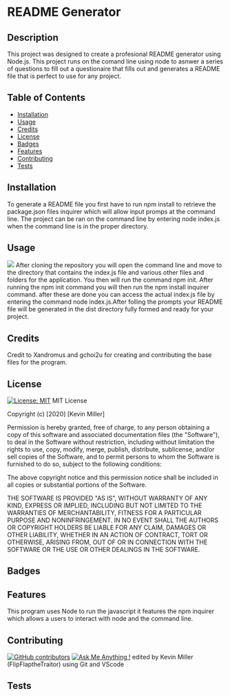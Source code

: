 
 # README Generator

  ## Description 
This project was designed to create a profesional README generator using Node.js. 
This project runs on the comand line using node to asnwer a series of questions to fill out a questionaire that 
fills out and generates a README file that is perfect to use for any project. 
  
  
  ## Table of Contents
  
  
  * [Installation](#installation)
  * [Usage](#usage)
  * [Credits](#credits)
  * [License](#license)
  * [Badges](#badges)
  * [Features](#features)
  * [Contributing](#contributing)
  * [Tests](#tests)
  
  ## Installation
  
 To generate a README file you first have to run npm install to retrieve the package.json files inquirer  which will allow input promps at the command line. The project can be ran on the command line by entering node index.js when the command line is in the proper directory.
  
  
  ## Usage 
  ![](https://media.giphy.com/media/aLqMp0xfzzI9qqjuWW/giphy.gif)
After cloning the repository you will open the command line and move to the directory that contains the index.js file and various other files and folders for the application. You then will run the command npm init. After running the npm init command you will then run the npm install inquirer command. after these are done you can access the actual index.js file by entering the command node index.js.After folling the prompts your README file will be generated in the dist directory fully formed and ready for your project.
  ## Credits
  
Credit to Xandromus and gchoi2u for creating and contributing the base files for the program.
  
  ## License
  [![License: MIT](https://img.shields.io/badge/License-MIT-yellow.svg)](https://opensource.org/licenses/MIT)
 MIT License

Copyright (c) [2020] [Kevin Miller]

Permission is hereby granted, free of charge, to any person obtaining a copy of this software and associated documentation files (the "Software"), to deal in the Software without restriction, including without limitation the rights to use, copy, modify, merge, publish, distribute, sublicense, and/or sell copies of the Software, and to permit persons to whom the Software is furnished to do so, subject to the following conditions:

The above copyright notice and this permission notice shall be included in all copies or substantial portions of the Software.

THE SOFTWARE IS PROVIDED "AS IS", WITHOUT WARRANTY OF ANY KIND, EXPRESS OR IMPLIED, INCLUDING BUT NOT LIMITED TO THE WARRANTIES OF MERCHANTABILITY, FITNESS FOR A PARTICULAR PURPOSE AND NONINFRINGEMENT. IN NO EVENT SHALL THE AUTHORS OR COPYRIGHT HOLDERS BE LIABLE FOR ANY CLAIM, DAMAGES OR OTHER LIABILITY, WHETHER IN AN ACTION OF CONTRACT, TORT OR OTHERWISE, ARISING FROM, OUT OF OR IN CONNECTION WITH THE SOFTWARE OR THE USE OR OTHER DEALINGS IN THE SOFTWARE.
  
  
  
  ## Badges
  
  
  
  ## Features
  
This program uses Node to run the javascript it features the npm inquirer which allows a users to interact with node and the command line. 
  
  
  ## Contributing
  [![GitHub contributors](https://img.shields.io/github/contributors/Naereen/StrapDown.js.svg)](https://github.com/FlipFlaptheTraitor/readmegen/graphs/contributors)
  [![Ask Me Anything !](https://img.shields.io/badge/Ask%20me-anything-1abc9c.svg)]( https://github.com/FlipFlaptheTraitor)
 edited by Kevin Miller (FlipFlaptheTraitor) using Git and VScode

  ## Tests
  
